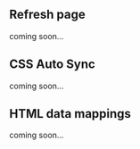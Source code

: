 ﻿<properties
	pageTitle="Browser Link"
	description="Visual Studio creates a bi-directional web socket channel to any browser or emulator. That socket is called BrowserLink."
	slug="browser-link"
	keywords="browserlink, web socket, browsersync"
/>

## Refresh page
coming soon...

## CSS Auto Sync
coming soon...

## HTML data mappings
coming soon...